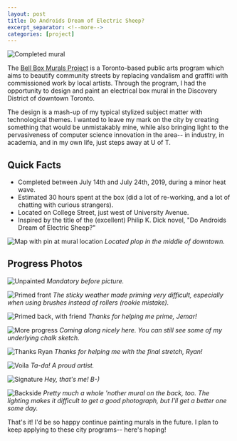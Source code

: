 ```yaml
---
layout: post
title: Do Androids Dream of Electric Sheep?
excerpt_separator: <!--more-->
categories: [project]
---
```


![Completed mural](/public/imgs/mural/complete-front.jpg)

The [Bell Box Murals Project](https://www.facebook.com/bellboxmuralsproject/) is a Toronto-based public arts program which aims to beautify community streets by replacing vandalism and graffiti with commissioned work by local artists. Through the program, I had the opportunity to design and paint an electrical box mural in the Discovery District of downtown Toronto.

 <!--more-->

The design is a mash-up of my typical stylized subject matter with technological themes. I wanted to leave my mark on the city by creating something that would be unmistakably mine, while also bringing light to the pervasiveness of computer science innovation in the area-- in industry, in academia, and in my own life, just steps away at U of T.

## Quick Facts

- Completed between July 14th and July 24th, 2019, during a minor heat wave.
- Estimated 30 hours spent at the box (did a lot of re-working, and a lot of chatting with curious strangers).
- Located on College Street, just west of University Avenue.
- Inspired by the title of the (excellent) Philip K. Dick novel, "Do Androids Dream of Electric Sheep?"

 ![Map with pin at mural location](/public/imgs/mural/mural-map.jpg)
 *Located plop in the middle of downtown.*

## Progress Photos

![Unpainted](/public/imgs/mural/unpainted-front.jpg)
*Mandatory before picture.*

![Primed front](/public/imgs/mural/primed-front.jpg)
*The sticky weather made priming very difficult, especially when using brushes instead of rollers (rookie mistake).*

![Primed back, with friend](/public/imgs/mural/primed-back-jemar.jpg)
*Thanks for helping me prime, Jemar!*

![More progress](/public/imgs/mural/progress-front.jpg)
*Coming along nicely here. You can still see some of my underlying chalk sketch.*

![Thanks Ryan](/public/imgs/mural/complete-ryan.jpg)
*Thanks for helping me with the final stretch, Ryan!*

![Voila](/public/imgs/mural/complete-me.jpg)
*Ta-da! A proud artist.*

![Signature](/public/imgs/mural/signature.jpg)
*Hey, that's me! B-)*

![Backside](/public/imgs/mural/complete-back.jpg)
*Pretty much a whole 'nother mural on the back, too. The lighting makes it difficult to get a good photograph, but I'll get a better one some day.*

That's it! I'd be so happy continue painting murals in the future. I plan to keep applying to these city programs-- here's hoping!

